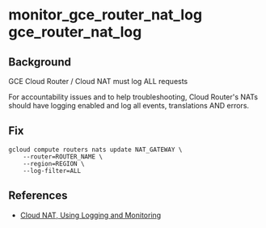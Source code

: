 # monitor_gce_router_nat_log gce_router_nat_log

## Background

GCE Cloud Router / Cloud NAT must log ALL requests

For accountability issues and to help troubleshooting, Cloud Router's NATs should have logging enabled and log all events, translations AND errors.

## Fix

```shell
gcloud compute routers nats update NAT_GATEWAY \
    --router=ROUTER_NAME \
    --region=REGION \
    --log-filter=ALL
```

## References

- [Cloud NAT, Using Logging and Monitoring](https://cloud.google.com/nat/docs/monitoring)
